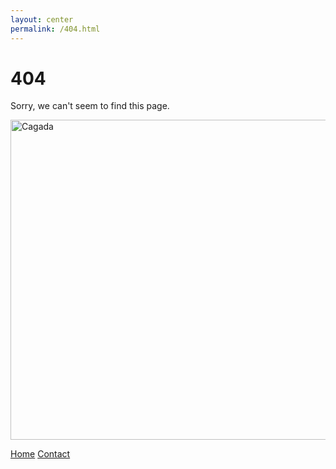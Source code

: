 ```yaml
---
layout: center
permalink: /404.html
---
```


# 404

Sorry, we can't seem to find this page.

<img src="{{ site.baseurl }}/assets/poopie.jpg" alt="Cagada" style="width: 512px;"/><br>

<div class="mt3">
  <a href="{{ site.baseurl }}/" class="button button-blue button-big">Home</a>
  <a href="{{ site.baseurl }}/contact/" class="button button-blue button-big">Contact</a>
</div>
